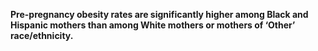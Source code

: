 **Pre-pregnancy obesity rates are significantly higher among Black and Hispanic mothers than among White mothers or mothers of ‘Other’ race/ethnicity.**
